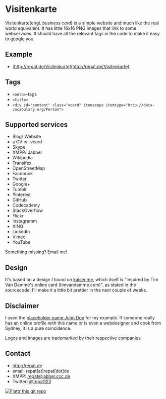 Visitenkarte
======
Visitenkarte(engl. *business card*) is a simple website and much like the real world equivalent. It has little 16x16 PNG images that link to some webservices. It should have all the relevant tags in the code to make it easy to google you.

## Example
* [http://repat.de/Visitenkarte](http://repat.de/Visitenkarte)

## Tags
* `<meta>`-tags
* `<title>`
* `<div id="content" class="vcard" itemscope itemtype="http://data-vocabulary.org/Person">`

## Supported services
* Blog/ Website
* a CV or .vcard
* Skype
* XMPP/ Jabber
* Wikipedia
* Transifex
* OpenStreetMap
* Facebook
* Twitter
* Google+
* Tumblr
* Pinterest
* GitHub
* Codecademy
* StackOverflow
* Flickr
* Instagramm
* XING
* LinkedIn
* Vimeo
* YouTube

Something missing? Email me!

## Design
It's based on a design I found on [kaiser.me](http://kaiser.me), which itself is "Inspired by Tim Van Damme's online card (timvandamme.com)", as stated in the sourcecode. I'll make it a little bit prettier in the next couple of weeks.

## Disclaimer
I used the [placeholder name John Doe](https://en.wikipedia.org/wiki/John_Doe) for my example. If someone really has an online profile with this name or is even a webdesigner and cook from Sydney, it is a pure coincidence.

Logos and images are trademarked by their respective companies.

## Contact
* http://repat.de
* email: repat[at]repat[dot]de
* XMPP: repat@jabber.ccc.de
* Twitter: [@repat123](https://twitter.com/repat123 "repat123 on twitter")

[![Flattr this git repo](http://api.flattr.com/button/flattr-badge-large.png)](https://flattr.com/submit/auto?user_id=repat&url=https://github.com/repat/visitenkarte&title=visitenkarte&language=&tags=github&category=software)
